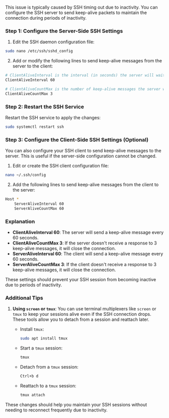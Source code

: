 This issue is typically caused by SSH timing out due to inactivity. You can configure the SSH server to send keep-alive packets to maintain the connection during periods of inactivity. 

### Step 1: Configure the Server-Side SSH Settings

1. Edit the SSH daemon configuration file:

```bash
sudo nano /etc/ssh/sshd_config
```

2. Add or modify the following lines to send keep-alive messages from the server to the client:

```bash
# ClientAliveInterval is the interval (in seconds) the server will wait before sending a keep-alive message
ClientAliveInterval 60

# ClientAliveCountMax is the number of keep-alive messages the server will send before closing the connection
ClientAliveCountMax 3
```

### Step 2: Restart the SSH Service

Restart the SSH service to apply the changes:

```bash
sudo systemctl restart ssh
```

### Step 3: Configure the Client-Side SSH Settings (Optional)

You can also configure your SSH client to send keep-alive messages to the server. This is useful if the server-side configuration cannot be changed.

1. Edit or create the SSH client configuration file:

```bash
nano ~/.ssh/config
```

2. Add the following lines to send keep-alive messages from the client to the server:

```bash
Host *
    ServerAliveInterval 60
    ServerAliveCountMax 60
```

### Explanation

- **ClientAliveInterval 60**: The server will send a keep-alive message every 60 seconds.
- **ClientAliveCountMax 3**: If the server doesn't receive a response to 3 keep-alive messages, it will close the connection.
- **ServerAliveInterval 60**: The client will send a keep-alive message every 60 seconds.
- **ServerAliveCountMax 3**: If the client doesn't receive a response to 3 keep-alive messages, it will close the connection.

These settings should prevent your SSH session from becoming inactive due to periods of inactivity. 

### Additional Tips

1. **Using `screen` or `tmux`**: You can use terminal multiplexers like `screen` or `tmux` to keep your sessions alive even if the SSH connection drops. These tools allow you to detach from a session and reattach later.

   - Install `tmux`:

     ```bash
     sudo apt install tmux
     ```

   - Start a `tmux` session:

     ```bash
     tmux
     ```

   - Detach from a `tmux` session:

     ```bash
     Ctrl+b d
     ```

   - Reattach to a `tmux` session:

     ```bash
     tmux attach
     ```

These changes should help you maintain your SSH sessions without needing to reconnect frequently due to inactivity.